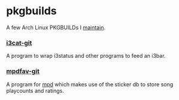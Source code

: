 pkgbuilds
=========

A few Arch Linux PKGBUILDs I [maintain](https://aur.archlinux.org/packages/?SeB=m&K=v.petithory).

### [i3cat-git](https://github.com/vincent-petithory/i3cat)

A program to wrap i3status and other programs to feed an i3bar.

### [mpdfav-git](https://github.com/vincent-petithory/mpdfav)

A program for [mpd](http://www.musicpd.org/) which makes use of the sticker db to store song playcounts and ratings.

